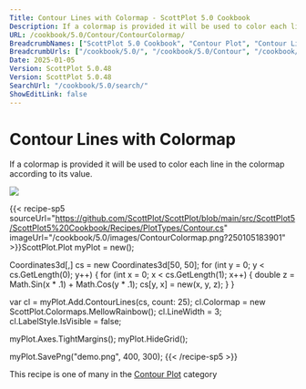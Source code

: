 ```yaml
---
Title: Contour Lines with Colormap - ScottPlot 5.0 Cookbook
Description: If a colormap is provided it will be used to color each line in the colormap according to its value.
URL: /cookbook/5.0/Contour/ContourColormap/
BreadcrumbNames: ["ScottPlot 5.0 Cookbook", "Contour Plot", "Contour Lines with Colormap"]
BreadcrumbUrls: ["/cookbook/5.0/", "/cookbook/5.0/Contour", "/cookbook/5.0/Contour/ContourColormap"]
Date: 2025-01-05
Version: ScottPlot 5.0.48
Version: ScottPlot 5.0.48
SearchUrl: "/cookbook/5.0/search/"
ShowEditLink: false
---
```



<div class='d-flex align-items-center mt-5'>
<h1 class='me-2 text-dark my-0 border-0'>Contour Lines with Colormap</h1>
</div>

If a colormap is provided it will be used to color each line in the colormap according to its value.

[![](/cookbook/5.0/images/ContourColormap.png?250105183901)](/cookbook/5.0/images/ContourColormap.png?250105183901)

{{< recipe-sp5 sourceUrl="https://github.com/ScottPlot/ScottPlot/blob/main/src/ScottPlot5/ScottPlot5%20Cookbook/Recipes/PlotTypes/Contour.cs" imageUrl="/cookbook/5.0/images/ContourColormap.png?250105183901" >}}ScottPlot.Plot myPlot = new();

Coordinates3d[,] cs = new Coordinates3d[50, 50];
for (int y = 0; y &lt; cs.GetLength(0); y++)
{
    for (int x = 0; x &lt; cs.GetLength(1); x++)
    {
        double z = Math.Sin(x * .1) + Math.Cos(y * .1);
        cs[y, x] = new(x, y, z);
    }
}

var cl = myPlot.Add.ContourLines(cs, count: 25);
cl.Colormap = new ScottPlot.Colormaps.MellowRainbow();
cl.LineWidth = 3;
cl.LabelStyle.IsVisible = false;

myPlot.Axes.TightMargins();
myPlot.HideGrid();

myPlot.SavePng("demo.png", 400, 300);
{{< /recipe-sp5 >}}

<div class='my-5 text-center'>This recipe is one of many in the <a href='/cookbook/5.0/Contour'>Contour Plot</a> category</div>


